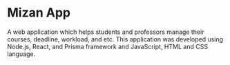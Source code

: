 # Mizan App
A web application which helps students and professors manage their courses, deadline, workload, and etc. This application was developed using Node.js, React, and Prisma framework and JavaScript, HTML and CSS language.

